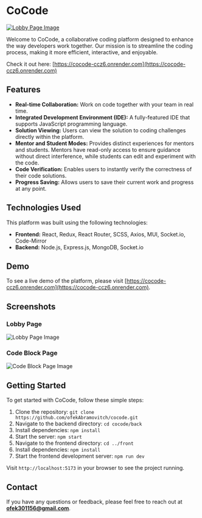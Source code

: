 # CoCode

[![Lobby Page Image](https://res.cloudinary.com/ofekabramovitch/image/upload/v1719330228/dk6xhikrigyhemoiboi4.png)](https://cocode-ccz6.onrender.com)

Welcome to CoCode, a collaborative coding platform designed to enhance the way developers work together. Our mission is to streamline the coding process, making it more efficient, interactive, and enjoyable.

Check it out here: [https://cocode-ccz6.onrender.com](https://cocode-ccz6.onrender.com)

## Features

- **Real-time Collaboration:** Work on code together with your team in real time.
- **Integrated Development Environment (IDE):** A fully-featured IDE that supports JavaScript programming language.
- **Solution Viewing:** Users can view the solution to coding challenges directly within the platform.
- **Mentor and Student Modes:** Provides distinct experiences for mentors and students. Mentors have read-only access to ensure guidance without direct interference, while students can edit and experiment with the code.
- **Code Verification:** Enables users to instantly verify the correctness of their code solutions.
- **Progress Saving:** Allows users to save their current work and progress at any point.

## Technologies Used

This platform was built using the following technologies:

- **Frontend:** React, Redux, React Router, SCSS, Axios, MUI, Socket.io, Code-Mirror
- **Backend:** Node.js, Express.js, MongoDB, Socket.io

## Demo

To see a live demo of the platform, please visit [https://cocode-ccz6.onrender.com](https://cocode-ccz6.onrender.com).

## Screenshots

### Lobby Page

![Lobby Page Image](https://res.cloudinary.com/ofekabramovitch/image/upload/v1719330228/dk6xhikrigyhemoiboi4.png)

### Code Block Page

![Code Block Page Image](https://res.cloudinary.com/ofekabramovitch/image/upload/v1719330140/jdzpzkijjmfrnhxq1hqd.png)

## Getting Started

To get started with CoCode, follow these simple steps:

1. Clone the repository: `git clone https://github.com/ofekAbramovitch/cocode.git`
2. Navigate to the backend directory: `cd cocode/back`
3. Install dependencies: `npm install`
4. Start the server: `npm start`
5. Navigate to the frontend directory: `cd ../front`
6. Install dependencies: `npm install`
7. Start the frontend development server: `npm run dev`

Visit `http://localhost:5173` in your browser to see the project running.

## Contact

If you have any questions or feedback, please feel free to reach out at **ofek301156@gmail.com**.
